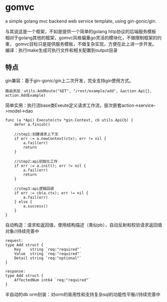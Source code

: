# gomvc
a simple golang mvc backend web service template, using gin-gonic/gin.   

与其说这是一个框架，不如是提供一个简单的golang http协议的后端服务模板  
相对于golang其他的框架，gomvc风格偏重go灵活的模块化，不做限制框架的约束， gomvc目标只是提供服务模板，不做复杂实现，方便在此上进一步开发。   
编译：执行make生成可执行文件和相关配置到output目录

## 特点
   
gin兼容：基于gin-gonic/gin上二次开发，完全支持gin使用方式。
```
路由添加：utils.AddRoute("GET", "/rest/example/add", &action.Api{}, action.AddExample)
```

简单实用：执行流base类Exeute定义请求工作流，层次嵌套action->service->model->dao  
```
func (a *Api) Execute(ctx *gin.Context, cb utils.ApiCb) {
	defer a.finish()

	//step1:创建请求上下文
	if err := a.newContext(ctx); err != nil {
		a.fail(err)
		return
	}

	//step2:api初始化工作
	if err := a.init(); err != nil {
		a.fail(err)
		return
	}

	//step3:api逻辑回调
	if err := cb(a.ctx); err != nil {
		a.fail(err)
	} else {
		a.success()
	}
}

```
自动构造：请求和返回值，使用结构描述（类似pb），自动反射和校验请求返回值对象//持续完善中  
```
request:
type Add struct {
	Key    string `req:"required"`
	Value  string `req:"required"`
	Detail string `req:"optional"`
}

response:
type Add struct {
	AffectedNum int64 `req:"required"`
}
```

半自动的db orm封装：对orm的易用性和支持复杂sql的功能性平衡//持续完善中    

